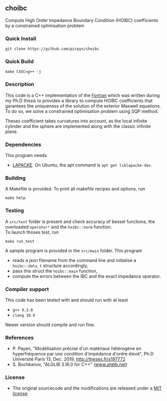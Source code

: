 ## choibc

Compute High Order Impedance Boundary Condition (HOIBC) coefficients by a constrained optimisation problem

### Quick Install

```shell
git clone https://github.com/pirpyn/choibc
```

### Quick Build

```shell
make CXXC=g++ -j
```

### Description

This code is a C++ implementation of the [Fortran](https://github.com/pirpyn/fhoibc) which was written during my Ph.D thesis to provides a library to compute HOIBC coefficients that garantees the uniqueness of the solution of the exterior Maxwell equations.
To do so, we solve a constrained optimisation problem using SQP method.

Theses coefficient takes curvatures into account, as the local infinite cylinder and the sphere are implemented along with the classic infinite plane.

### Dependencies

This program needs 

  * [LAPACKE](http://www.netlib.org/lapack/). On Ubuntu, the apt command is `apt get liblapacke-dev`.

### Building

A Makefile is provided. To print all makefile recipes and options, run
```shell
make help
```
### Testing

A `src/test` folder is present and check accuracy of bessel functions, the overloaded `operator*` and the `hoibc::norm` function.  
To launch thoses test, run 
```shell
make run_test
```

A sample program is provided in the `src/main` folder. This program
  * reads a json filename from the command line and initialise a `hoibc::data_t` structure accordingly,
  * pass this struct the `hoibc::main` function,
  * compute the errors between the IBC and the exact impedance operator.

### Compiler support

This code has been tested with and should run with at least

  * `g++ 9.3.0`
  * `clang 10.0`

Newer version should compile and run fine.

### References

  * P. Payen, "Modélisation précise d'un matériaux hétérogène en hyperfréquence par une condition d'impédance d'ordre élevé", Ph.D Université Paris 13, Dec. 2019, http://theses.fr/s197772
  *  S. Bochkanov, "ALGLIB 3.16.0 for C++" (www.alglib.net)

### License

  * The original sourcecode and the modifications are released under a [MIT license](https://raw.githubusercontent.com/pirpyn/choibc/master/LICENCE).

